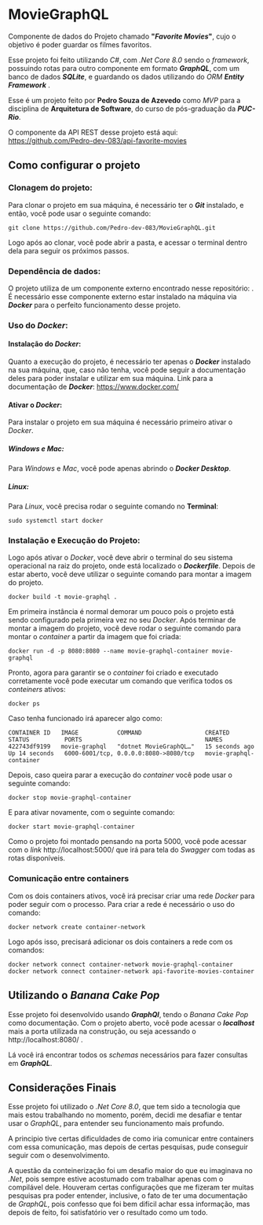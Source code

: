 
# MovieGraphQL

Componente de dados do Projeto chamado **"*Favorite Movies*"**, cujo o objetivo é poder guardar os filmes favoritos.

Esse projeto foi feito utilizando *C#*, com *.Net Core 8.0* sendo o *framework*, possuindo rotas para outro componente em formato ***GraphQL***, com um banco de dados ***SQLite***, e guardando os dados utilizando do *ORM **Entity Framework*** .

Esse é um projeto feito por **Pedro Souza de Azevedo** como *MVP* para a disciplina de **Arquitetura de Software**, do curso de pós-graduação da ***PUC-Rio***.

O componente da API REST desse projeto está aqui: https://github.com/Pedro-dev-083/api-favorite-movies

## Como configurar o projeto

### Clonagem do projeto:

Para clonar o projeto em sua máquina, é necessário ter o ***Git*** instalado, e então, você pode usar o seguinte comando:  

    git clone https://github.com/Pedro-dev-083/MovieGraphQL.git

Logo após ao clonar, você pode abrir a pasta, e acessar o terminal dentro dela para seguir os próximos passos.

### Dependência de dados:

O projeto utiliza de um componente externo encontrado nesse repositório: .
É necessário esse componente externo estar instalado na máquina via ***Docker*** para o perfeito funcionamento desse projeto.

### Uso do *Docker*:

#### Instalação do *Docker*:
Quanto a execução do projeto, é necessário ter apenas o ***Docker*** instalado na sua máquina, que, caso não tenha, você pode seguir a documentação deles para poder instalar e utilizar em sua máquina.
Link para a documentação de ***Docker***: https://www.docker.com/

#### Ativar o *Docker*:
Para instalar o projeto em sua máquina é necessário primeiro ativar o *Docker*.
##### *Windows* e *Mac*:
Para *Windows* e *Mac*, você pode apenas abrindo o ***Docker Desktop***.
##### *Linux*:
Para *Linux*, você precisa rodar o seguinte comando no **Terminal**:

    sudo systemctl start docker

### Instalação e Execução do Projeto:
Logo após ativar o *Docker*, você deve abrir o terminal do seu sistema operacional na raiz do projeto, onde está localizado o ***Dockerfile***. Depois de estar aberto, você deve utilizar o seguinte comando para montar a imagem do projeto.

    docker build -t movie-graphql .

Em primeira instância é normal demorar um pouco pois o projeto está sendo configurado pela primeira vez no seu *Docker*.
Após terminar de montar a imagem do projeto, você deve rodar o seguinte comando para montar o *container* a partir da imagem que foi criada:

    docker run -d -p 8080:8080 --name movie-graphql-container movie-graphql

Pronto, agora para garantir se o *container* foi criado e executado corretamente você pode executar um comando que verifica todos os *conteiners* ativos:

    docker ps

Caso tenha funcionado irá aparecer algo como:

    CONTAINER ID   IMAGE           COMMAND                  CREATED          STATUS          PORTS                                   NAMES
    422743df9199   movie-graphql   "dotnet MovieGraphQL…"   15 seconds ago   Up 14 seconds   6000-6001/tcp, 0.0.0.0:8080->8080/tcp   movie-graphql-container


  Depois, caso queira parar a execução do *container* você pode usar o seguinte comando:
  
    docker stop movie-graphql-container

E para ativar novamente, com o seguinte comando:

    docker start movie-graphql-container

Como o projeto foi montado pensando na porta 5000, você pode acessar com o *link* http://localhost:5000/ que irá para tela do *Swagger* com todas as rotas disponíveis.

### Comunicação entre containers
Com os dois containers ativos, você irá precisar criar uma rede *Docker* para poder seguir com o processo.
Para criar a rede é necessário o uso do comando:

    docker network create container-network
Logo após isso, precisará adicionar os dois containers a rede com os comandos:

    docker network connect container-network movie-graphql-container
    docker network connect container-network api-favorite-movies-container

## Utilizando o *Banana Cake Pop*

Esse projeto foi desenvolvido usando ***GraphQl***, tendo o *Banana Cake Pop* como documentação. Com o projeto aberto, você pode acessar o ***localhost*** mais a porta utilizada na construção, ou seja acessando o http://localhost:8080/ .

Lá você irá encontrar todos os *schemas* necessários para fazer consultas em ***GraphQL***.

## Considerações Finais

Esse projeto foi utilizado o *.Net Core 8.0*, que tem sido a tecnologia que mais estou trabalhando no momento, porém, decidi me desafiar e tentar usar o *GraphQL*, para entender seu funcionamento mais profundo.

A principio tive certas dificuldades de como iria comunicar entre containers com essa comunicação, mas depois de certas pesquisas, pude conseguir seguir com o desenvolvimento.

A questão da conteinerização foi um desafio maior do que eu imaginava no *.Net*, pois sempre estive acostumado com trabalhar apenas com o compilável dele. Houveram certas configurações que me fizeram ter muitas pesquisas pra poder entender, inclusive, o fato de ter uma documentação de *GraphQL*, pois confesso que foi bem difícil achar essa informação, mas depois de feito, foi satisfatório ver o resultado como um todo.
